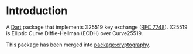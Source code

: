 # Introduction
A [Dart](https://dartlang.org) package that implements X25519 key exchange
([RFC 7748](https://tools.ietf.org/html/rfc7748)). X25519 is Elliptic Curve Diffie-Hellman
(ECDH) over Curve25519.

This package has been merged into [package:cryptography](https://pub.dev/packages/cryptography).